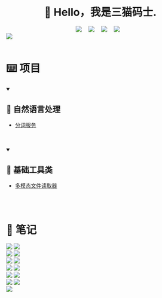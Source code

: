 <div align="center">

#  🙋 Hello，我是三猫码士.

</div>

<div align="center">
  <!-- profile logo 个人资料徽标 -->
  <div align="center">
    <a href="https://twitter.com/sanmaomashi"><img src="https://img.shields.io/badge/Twitter-三猫码士-blue?logo=Twitter&logoColor=white" /></a>&emsp;
    <a href="mailto:gf13951891236@gmail.com"><img src="https://img.shields.io/badge/Gmail-三猫码士-D14836?logo=Gmail&logoColor=white" /></a>&emsp;
    <a href="https://blog.csdn.net/weixin_44557056"><img src="https://img.shields.io/badge/CSDN-三猫码士-c32136?logo=Celery&logoColor=white" /></a>&emsp;
    <a href="https://www.zhihu.com/people/sunnyzgf"><img src="https://img.shields.io/badge/Zhihu-三猫码士-important?logo=Zhihu&logoColor=white" /></a>&emsp;
  </div>
</div>

  <img src="https://raw.githubusercontent.com/sanmaomashi/sanmaomashi/main/assets/github-contribution-grid-snake.svg"/>


<br>


<br>

# ⌨️ 项目

<details open>

<summary> <h2>📌 自然语言处理</h2></summary>

- [分词服务](https://github.com/sanmaomashi/word_seg_service) 

<br>

</details>

<br>

<details open>

<summary> <h2>📌 基础工具类</h2></summary>

- [多模态文件读取器](https://github.com/sanmaomashi/multimodal_file_reader) 

<br>
</details>
<br>


# 📝  笔记

<a href="https://github.com/sanmaomashi/Salute_Git">
<img src="https://github-readme-stats-git-masterrstaa-rickstaa.vercel.app/api/pin/?username=sanmaomashi&repo=Salute_Git&theme=highcontrast&bg_color=121212&hide_border=true" /></a>

<a href="https://github.com/sanmaomashi/Salute_Docker">
<img src="https://github-readme-stats-git-masterrstaa-rickstaa.vercel.app/api/pin/?username=sanmaomashi&repo=Salute_Docker&theme=synthwave&bg_color=121212&hide_border=true" /></a>

<br>

<a href="https://github.com/sanmaomashi/Salute_DeepLearning">
<img src="https://github-readme-stats-git-masterrstaa-rickstaa.vercel.app/api/pin/?username=sanmaomashi&repo=Salute_DeepLearning&theme=dark&bg_color=121212&hide_border=true" /></a>

<a href="https://github.com/sanmaomashi/Salute_Operating_System">
<img src="https://github-readme-stats-git-masterrstaa-rickstaa.vercel.app/api/pin/?username=sanmaomashi&repo=Salute_Operating_System&theme=cobalt&bg_color=121212&hide_border=true" /></a>

<br>

<a href="https://github.com/sanmaomashi/Salute_Network">
<img src="https://github-readme-stats-git-masterrstaa-rickstaa.vercel.app/api/pin/?username=sanmaomashi&repo=Salute_Network&theme=onedark&bg_color=121212&hide_border=true" /></a>

<a href="https://github.com/sanmaomashi/Salute_DataStructure">
<img src="https://github-readme-stats-git-masterrstaa-rickstaa.vercel.app/api/pin/?username=sanmaomashi&repo=Salute_DataStructure&theme=tokyonight&bg_color=121212&hide_border=true" /></a>

<br>

<a href="https://github.com/sanmaomashi/Salute_Python">
<img src="https://github-readme-stats-git-masterrstaa-rickstaa.vercel.app/api/pin/?username=sanmaomashi&repo=Salute_Python&theme=gruvbox&bg_color=121212&hide_border=true" /></a>

<a href="https://github.com/sanmaomashi/Salute_Databases">
<img src="https://github-readme-stats-git-masterrstaa-rickstaa.vercel.app/api/pin/?username=sanmaomashi&repo=Salute_Databases&theme=merko&bg_color=121212&hide_border=true" /></a>

<br>

<a href="https://github.com/sanmaomashi/Salute_Knowledge_Graph">
<img src="https://github-readme-stats-git-masterrstaa-rickstaa.vercel.app/api/pin/?username=sanmaomashi&repo=Salute_Knowledge_Graph&theme=radical&bg_color=121212&hide_border=true" /></a>

<a href="https://github.com/sanmaomashi/Salute_MachineLearning">
<img src="https://github-readme-stats-git-masterrstaa-rickstaa.vercel.app/api/pin/?username=sanmaomashi&repo=Salute_MachineLearning&theme=dark&bg_color=121212&hide_border=true" /></a>

<br>

<a href="https://github.com/sanmaomashi/Salute_Frontend">
<img src="https://github-readme-stats-git-masterrstaa-rickstaa.vercel.app/api/pin/?username=sanmaomashi&repo=Salute_Frontend&theme=dracula&bg_color=121212&hide_border=true" /></a>

<a href="https://github.com/sanmaomashi/Salute_AIGC">
<img src="https://github-readme-stats-git-masterrstaa-rickstaa.vercel.app/api/pin/?username=sanmaomashi&repo=Salute_AIGC&theme=dracula&bg_color=121212&hide_border=true" /></a>

<br>



<img src="https://raw.githubusercontent.com/sanmaomashi/sanmaomashi/main/profile-3d-contrib/profile-night-rainbow.svg" />
